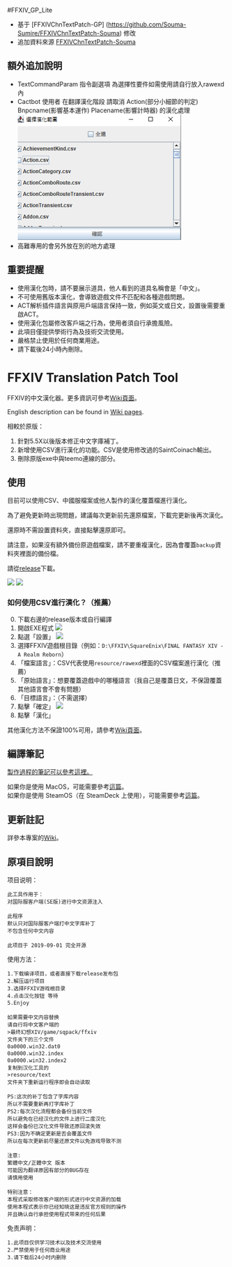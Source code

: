 #FFXIV_GP_Lite
* 基于 [FFXIVChnTextPatch-GP] (https://github.com/Souma-Sumire/FFXIVChnTextPatch-Souma) 修改
* 追加資料來源 [FFXIVChnTextPatch-Souma](https://github.com/Souma-Sumire/FFXIVChnTextPatch-Souma)

## 額外追加說明
* TextCommandParam 指令副選項 為選擇性要件如需使用請自行放入rawexd內
* Cactbot 使用者 在翻譯漢化階段 請取消 Action(部分小細節的判定) Bnpcname(影響基本運作) Placename(影響計時器) 的漢化處理
![alt text](image.png)
* 高難專用的會另外放在別的地方處理




## 重要提醒
* 使用漢化包時，請不要展示道具，他人看到的道具名稱會是「中文」。
* 不可使用舊版本漢化，會導致遊戲文件不匹配和各種遊戲問題。
* ACT解析插件語言與原用戶端語言保持一致，例如英文或日文，設置後需要重啟ACT。
* 使用漢化包屬修改客戶端之行為，使用者須自行承擔風險。
* 此項目僅提供學術行為及技術交流使用。
* 嚴格禁止使用於任何商業用途。
* 請下載後24小時內刪除。

# FFXIV Translation Patch Tool
FFXIV的中文漢化器。更多資訊可參考[Wiki頁面](https://github.com/GpointChen/FFXIVChnTextPatch-GP/wiki)。

English description can be found in [Wiki pages](https://github.com/GpointChen/FFXIVChnTextPatch-GP/wiki).

相較於原版：
1. 針對5.5X以後版本修正中文字庫補丁。
2. 新增使用CSV進行漢化的功能。CSV是使用修改過的SaintCoinach輸出。
3. 刪除原版exe中與teemo連線的部分。

## 使用
目前可以使用CSV、中國服檔案或他人製作的漢化覆蓋檔進行漢化。

為了避免更新時出現問題，建議每次更新前先還原檔案，下載完更新後再次漢化。

還原時不需設置資料夾，直接點擊還原即可。

請注意，如果沒有額外備份原遊戲檔案，請不要重複漢化，因為會覆蓋`backup`資料夾裡面的備份檔。



請從[release](https://github.com/GpointChen/FFXIVChnTextPatch-GP/releases)下載。

<img src="https://github.com/GpointChen/FFXIVChnTextPatch-GP/blob/master/docs/fig1.png?raw=true" width="480px" />

<img src="https://github.com/GpointChen/FFXIVChnTextPatch-GP/blob/master/docs/fig2.png?raw=true" width="480px" />

### 如何使用CSV進行漢化？（推薦）
0. 下載右邊的release版本或自行編譯
1. 開啟EXE程式
![](https://i.imgur.com/RPim0G0.png)
2. 點選「設置」
![](https://i.imgur.com/OypMCof.png)
3. 選擇FFXIV遊戲根目錄（例如：`D:\FFXIV\SquareEnix\FINAL FANTASY XIV - A Realm Reborn`）
4. 「檔案語言」：CSV代表使用`resource/rawexd`裡面的CSV檔案進行漢化（推薦）
5. 「原始語言」：想要覆蓋遊戲中的哪種語言（我自己是覆蓋日文，不保證覆蓋其他語言會不會有問題）
6. 「目標語言」：（不需選擇）
7. 點擊「確定」
![](https://i.imgur.com/RPim0G0.png)
8. 點擊「漢化」

其他漢化方法不保證100%可用，請參考[Wiki頁面](https://github.com/GpointChen/FFXIVChnTextPatch-GP/wiki)。


## 編譯筆記
[製作過程的筆記可以參考這裡。](https://hackmd.io/@GpointChen/SJi_gv-ad)

如果你是使用 MacOS，可能需要參考[這篇](https://github.com/GpointChen/FFXIVChnTextPatch-GP/blob/master/docs/MACOS_BUILD.md)。  
如果你是使用 SteamOS（在 SteamDeck 上使用），可能需要參考[這篇](https://github.com/GpointChen/FFXIVChnTextPatch-GP/blob/master/docs/LINUX_BUILD.md)。 


## 更新註記
詳參本專案的[Wiki](https://github.com/GpointChen/FFXIVChnTextPatch-GP/wiki/1.-%E9%A6%96%E9%A0%81)。


## 原項目說明
	
项目说明：

	此工具作用于：
	对国际服客户端(SE版)进行中文资源注入

	此程序
	默认只对国际服客户端打中文字库补丁
	不包含任何中文内容
	
	此项目于 2019-09-01 完全开源

使用方法：

	1.下载编译项目，或者直接下载release发布包
	2.解压运行项目
	3.选择FFXIV游戏根目录
	4.点击汉化按钮 等待
	5.Enjoy
	
	如果需要中文内容替换
	请自行将中文客户端的
	>最终幻想XIV/game/sqpack/ffxiv
	文件夹下的三个文件
	0a0000.win32.dat0
	0a0000.win32.index
	0a0000.win32.index2
	复制到汉化工具的
	>resource/text
	文件夹下重新运行程序即会自动读取
	
	PS:这次的补丁包含了字库内容
	所以不需要重新再打字库补丁
	PS2:每次汉化流程都会备份当前文件
	所以避免在已经汉化的文件上进行二度汉化
	这样会备份已汉化文件导致还原回滚失效
	PS3:因为不确定更新是否会覆盖文件
	所以在每次更新前尽量还原文件以免游戏导致不测
	
	注意:
	繁體中文/正體中文 版本
	可能因为翻译原因有部分的BUG存在
	请慎用使用
	
	特别注意：
	本程式采取修改客户端的形式进行中文资源的加载
	使用本程式表示你已经知晓这是违反官方规则的操作
	并且确认自行承担使用程式带来的任何后果

免责声明：

	1.此项目仅供学习技术以及技术交流使用
	2.严禁使用于任何商业用途
	3.请下载后24小时内删除
